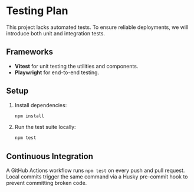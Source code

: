 # Testing Plan

This project lacks automated tests. To ensure reliable deployments, we will introduce both unit and integration tests.

## Frameworks

- **Vitest** for unit testing the utilities and components.
- **Playwright** for end-to-end testing.

## Setup

1. Install dependencies:
   ```bash
   npm install
   ```
2. Run the test suite locally:
   ```bash
   npm test
   ```

## Continuous Integration

A GitHub Actions workflow runs `npm test` on every push and pull request. Local commits trigger the same command via a Husky pre-commit hook to prevent committing broken code.


